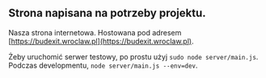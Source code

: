## Strona napisana na potrzeby projektu.

Nasza strona internetowa. Hostowana pod adresem [https://budexit.wroclaw.pl](https://budexit.wroclaw.pl).

Żeby uruchomić serwer testowy, po prostu użyj `sudo node server/main.js`.
Podczas developmentu, `node server/main.js --env=dev`.